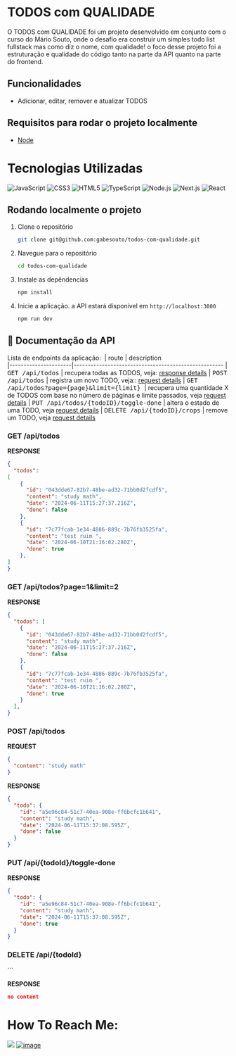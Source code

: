 # TODOS com QUALIDADE 

O TODOS com QUALIDADE foi um projeto desenvolvido em conjunto com o curso do Mário Souto, onde o desafio era construir um simples todo list fullstack mas como diz o nome, com qualidade! o foco desse projeto foi a estruturação e qualidade do código tanto na parte da API quanto na parte do frontend.


## Funcionalidades

- Adicionar, editar, remover e atualizar TODOS

## Requisitos para rodar o projeto localmente

- [Node](https://docs.npmjs.com/downloading-and-installing-node-js-and-npm)

 
# Tecnologias Utilizadas
![JavaScript](https://img.shields.io/badge/javascript-%23323330.svg?style=for-the-badge&logo=javascript&logoColor=%23F7DF1E)
![CSS3](https://img.shields.io/badge/css3-%231572B6.svg?style=for-the-badge&logo=css3&logoColor=white)
![HTML5](https://img.shields.io/badge/html5-%23E34F26.svg?style=for-the-badge&logo=html5&logoColor=white)
![TypeScript](https://img.shields.io/badge/typescript-%23007ACC.svg?style=for-the-badge&logo=typescript&logoColor=white)
![Node.js](https://img.shields.io/badge/node.js-6DA55F?style=for-the-badge&logo=node.js&logoColor=white)
![Next.js](https://img.shields.io/badge/next.js-000000?style=for-the-badge&logo=nextdotjs&logoColor=white)
![React](https://img.shields.io/badge/react-%2320232a.svg?style=for-the-badge&logo=react&logoColor=%2361DAFB)



## Rodando localmente o projeto

1. Clone o repositório

    ```bash
   git clone git@github.com:gabesouto/todos-com-qualidade.git
    ```

2. Navegue para o repositório

    ```bash
    cd todos-com-qualidade
    ```

3. Instale as depêndencias

    ```bash
    npm install
    ```


4. Inicie a aplicação. a API estará disponivel em  `http://localhost:3000`   

    ```bash
    npm run dev
    ```

<h2 id="routes">📍 Documentação da API</h2>

Lista de endpoints da aplicação:
​
| route               | description                                          
|----------------------|-----------------------------------------------------
| <kbd>GET /api/todos</kbd>     | recupera todas as TODOS, veja: [response details](#get-todos)
| <kbd>POST /api/todos</kbd>     | registra um novo TODO, veja:: [request details](#post-tododos)
| <kbd>GET /api/todos?page={page}&limit={limit} </kbd>     | recupera uma quantidade X de TODOS com base no número de páginas e limite passados, veja [request details](#get-todos-query)
| <kbd>PUT /api/todos/{todoID}/toggle-done</kbd>     | altera o estado de uma TODO, veja [request details](#toggle-done)
| <kbd>DELETE /api/{todoID}/crops</kbd>     | remove um TODO, veja [request details](#delete-todo)


<h3 id="get-todos" >GET /api/todos</h3>


**RESPONSE**
```json
{
  "todos":
[
    {
      "id": "043dde67-82b7-48be-ad32-71bb0d2fcdf5",
      "content": "study math",
      "date": "2024-06-11T15:27:37.216Z",
      "done": false
    },
    {
      "id": "7c77fcab-1e34-4886-889c-7b76fb3525fa",
      "content": "test ruim ",
      "date": "2024-06-10T21:16:02.280Z",
      "done": true
    },
]
}
```


<h3 id="get-todos-query">GET /api/todos?page=1&limit=2</h3>

**RESPONSE**
```json
{
  "todos": [
    {
      "id": "043dde67-82b7-48be-ad32-71bb0d2fcdf5",
      "content": "study math",
      "date": "2024-06-11T15:27:37.216Z",
      "done": false
    },
    {
      "id": "7c77fcab-1e34-4886-889c-7b76fb3525fa",
      "content": "test ruim ",
      "date": "2024-06-10T21:16:02.280Z",
      "done": true
    }
  ],
}
```

<h3 id="post-todo">POST /api/todos</h3>


**REQUEST**
```json
{
  "content": "study math"
}
```

**RESPONSE**
```json
{
  "todo": {
    "id": "a5e96c84-51c7-40ea-908e-ff6bcfc1b641",
    "content": "study math",
    "date": "2024-06-11T15:37:08.595Z",
    "done": false
  }
}
```


<h3 id="toggle-done">PUT /api/{todoId}/toggle-done</h3>


**RESPONSE**
```json
{
  "todo": {
    "id": "a5e96c84-51c7-40ea-908e-ff6bcfc1b641",
    "content": "study math",
    "date": "2024-06-11T15:37:08.595Z",
    "done": true
  }
}
```

<h3 id="delete-todos">DELETE /api/{todoId}</h3>
```

**RESPONSE**
```json
no content
```

#  How To Reach Me:
 <a href="mailto:soutogabriel04@gmail.com?"><img src="https://img.shields.io/badge/gmail-%23DD0031.svg?&style=for-the-badge&logo=gmail&logoColor=white"/></a>
 [![image](https://img.shields.io/badge/Linkedin-0077B5?style=for-the-badge&logo=linkedin&logoColor=white)](https://www.linkedin.com/in/gabrielsouto-developer/)


